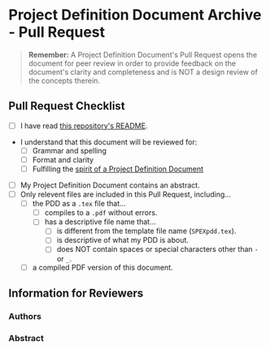 # Project Definition Document Archive - Pull Request
> **Remember:** A Project Definition Document's Pull Request opens the document for peer review
> in order to provide feedback on the document's clarity and completeness and is
> NOT a design review of the concepts therein.

## Pull Request Checklist
- [ ] I have read [this repository's README](https://github.com/RIT-Space-Exploration/SPEX-Project-Definition-Documents/blob/master/README.md).
- I understand that this document will be reviewed for:
    - [ ] Grammar and spelling
    - [ ] Format and clarity
    - [ ] Fulfilling the [spirit of a Project Definition Document](https://github.com/RIT-Space-Exploration/SPEX-Project-Definition-Documents/blob/master/COPY_THIS/SPEXpdd.pdf)
- [ ] My Project Definition Document contains an abstract.
- [ ] Only relevent files are included in this Pull Request, including...
    - [ ] the PDD as a `.tex` file that...
        - [ ] compiles to a `.pdf` without errors.
        - [ ] has a descriptive file name that...
            - [ ] is different from the template file name (`SPEXpdd.tex`).
            - [ ] is descriptive of what my PDD is about.
            - [ ] does NOT contain spaces or special characters other than `-` or `_`.
    - [ ] a compiled PDF version of this document.

## Information for Reviewers
### Authors
<!-- tag authors here, including their github username or email -->
<!-- EXAMPLE 
* FirstName1 LastName1 @username1
* FirstName2 LastName2 @username2 ...
-->
### Abstract
<!-- Paste your abstract here. -->
